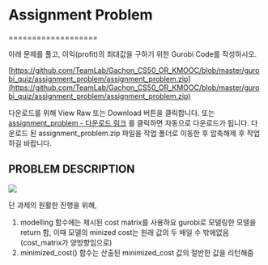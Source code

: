 # Assignment Problem
  ===================

아래 문제를 풀고, 이익(profit)의 최대값을 구하기 위한 Gurobi Code를 작성하시오.

[https://github.com/TeamLab/Gachon_CS50_OR_KMOOC/blob/master/gurobi_quiz/assignment_problem/assignment_problem.zip](https://github.com/TeamLab/Gachon_CS50_OR_KMOOC/blob/master/gurobi_quiz/assignment_problem/assignment_problem.zip)

다운로드를 위해 View Raw 또는 Download 버튼을 클릭합니다. 또는 [assignment_problem - 다운로드 링크](https://github.com/TeamLab/Gachon_CS50_OR_KMOOC/raw/master/gurobi_quiz/assignment_problem/assignment_problem.zip) 를 클릭하면 자동으로 다운로드가 됩니다. 다운로드 된 assignment_problem.zip 파일을 작업 폴더로 이동한 후 압축해제 후 작업하길 바랍니다.

## PROBLEM DESCRIPTION
<img src=https://s3.ap-northeast-2.amazonaws.com/teamlab-gachon/assignment_problem.png>

단 과제의 원활한 진행을 위해,

1) modelling 함수에는 제시된 cost matrix를 사용하요 gurobi로 모델링한 모델을 return 함, 이때 모델의 minized cost는 원래 값의 두 배일 수 밖에없음(cost_matrix가 양방향임으로)
2) minimized_cost() 함수는 산출된 minimized_cost 값의 절반한 값을 리턴해줌